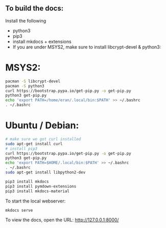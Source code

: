 ## To build the docs:

Install the following

- python3
- pip3
- install mkdocs + extensions
- If you are under MSYS2, make sure to install libcrypt-devel & python3:

# MSYS2:

```bash
pacman -S libcrypt-devel
pacman -S python3
curl https://bootstrap.pypa.io/get-pip.py -o get-pip.py
python3 get-pip.py
echo 'export PATH=/home/eran/.local/bin:$PATH' >> ~/.bashrc
. ~/.bashrc
```

# Ubuntu / Debian:

```bash
# make sure we got curl installed
sudo apt-get install curl
# install pip3
curl https://bootstrap.pypa.io/get-pip.py -o get-pip.py
python3 get-pip.py
echo 'export PATH=$HOME/.local/bin:$PATH' >> ~/.bashrc
. ~/.bashrc
sudo apt-get install libpython2-dev
```

```bash
pip3 install mkdocs
pip3 install pymdown-extensions
pip3 install mkdocs-material
```

To start the local webserver:

```bash
mkdocs serve
```

To view the docs, open the URL: http://127.0.0.1:8000/

